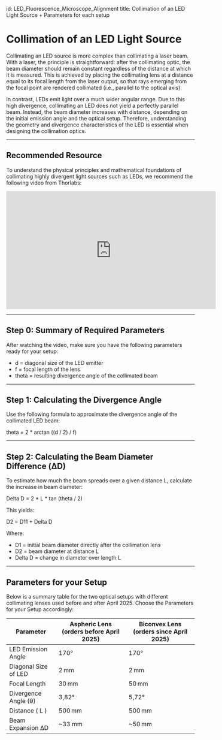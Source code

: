 id: LED_Fluorescence_Microscope_Alignment
title: Collimation of an LED Light Source + Parameters for each setup

# Collimation of an LED Light Source

Collimating an LED source is more complex than collimating a laser beam. With a laser, the principle is straightforward: after the collimating optic, the beam diameter should remain constant regardless of the distance at which it is measured. This is achieved by placing the collimating lens at a distance equal to its focal length from the laser output, so that rays emerging from the focal point are rendered collimated (i.e., parallel to the optical axis).

In contrast, LEDs emit light over a much wider angular range. Due to this high divergence, collimating an LED does not yield a perfectly parallel beam. Instead, the beam diameter increases with distance, depending on the initial emission angle and the optical setup. Therefore, understanding the geometry and divergence characteristics of the LED is essential when designing the collimation optics.

---

## Recommended Resource

To understand the physical principles and mathematical foundations of collimating highly divergent light sources such as LEDs, we recommend the following video from Thorlabs:

<iframe width="560" height="315" src="https://www.youtube.com/embed/z_n7GKdTt0Q" title="Thorlabs: Collimating LEDs" frameborder="0" allow="accelerometer; autoplay; clipboard-write; encrypted-media; gyroscope; picture-in-picture" allowfullscreen></iframe>

---

## Step 0: Summary of Required Parameters

After watching the video, make sure you have the following parameters ready for your setup:

- d = diagonal size of the LED emitter
- f = focal length of the lens
- theta = resulting divergence angle of the collimated beam

---

## Step 1: Calculating the Divergence Angle

Use the following formula to approximate the divergence angle of the collimated LED beam:

theta = 2 * arctan ((d / 2) / f)



---

## Step 2: Calculating the Beam Diameter Difference (ΔD)

To estimate how much the beam spreads over a given distance L, calculate the increase in beam diameter:


Delta D = 2 * L * tan (theta / 2)


This yields:


D2 = D11 + Delta D


Where:
- D1 = initial beam diameter directly after the collimation lens
- D2  = beam diameter at distance L
- Delta D = change in diameter over length L

---

## Parameters for your Setup

Below is a summary table for the two optical setups with different collimating lenses used before and after April 2025. Choose the Parameters for your Setup accordingly:

| **Parameter**               | **Aspheric Lens** (orders before April 2025) | **Biconvex Lens** (orders since April 2025) |
|----------------------------|----------------------------------------------|---------------------------------------------|
| LED Emission Angle         | 170°                                         | 170°                                        |
| Diagonal Size of LED       | 2 mm                                         | 2 mm                                        |
| Focal Length               | 30 mm                                        | 50 mm                                       |
| Divergence Angle (θ)       | 3,82°                                        | 5,72°                              |
| Distance \( L \)           | 500 mm                                       | 500 mm                                      |
| Beam Expansion ΔD          | ~33 mm                                       | ~50 mm                                      |
